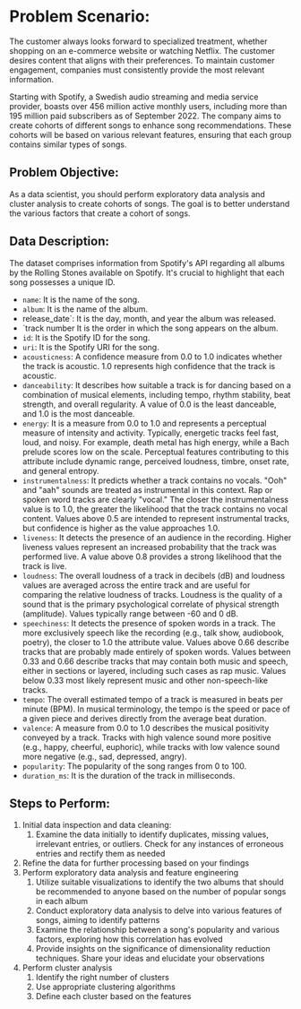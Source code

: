 # Problem Scenario:
The customer always looks forward to specialized treatment, whether shopping on an e-commerce website or watching Netflix. The customer desires content that aligns with their preferences. To maintain customer engagement, companies must consistently provide the most relevant information.

Starting with Spotify, a Swedish audio streaming and media service provider, boasts over 456 million active monthly users, including more than 195 million paid subscribers as of September 2022. The company aims to create cohorts of different songs to enhance song recommendations. These cohorts will be based on various relevant features, ensuring that each group contains similar types of songs.

## Problem Objective:
As a data scientist, you should perform exploratory data analysis and cluster analysis to create cohorts of songs. The goal is to better understand the various factors that create a cohort of songs.

## Data Description:
The dataset comprises information from Spotify's API regarding all albums by the Rolling Stones available on Spotify. It's crucial to highlight that each song possesses a unique ID.

* `name`: It is the name of the song.
* `album`: It is the name of the album.
* release_date`: It is the day, month, and year the album was released.
* `track number It is the order in which the song appears on the album.
* `id`: It is the Spotify ID for the song.
* `uri`: It is the Spotify URI for the song.
* `acousticness`: A confidence measure from 0.0 to 1.0 indicates whether the track is acoustic. 1.0 represents high confidence that the track is acoustic.
* `danceability`: It describes how suitable a track is for dancing based on a combination of musical elements, including tempo, rhythm stability, beat strength, and overall regularity. A value of 0.0 is the least danceable, and 1.0 is the most danceable.
* `energy`: It is a measure from 0.0 to 1.0 and represents a perceptual measure of intensity and activity. Typically, energetic tracks feel fast, loud, and noisy. For example, death metal has high energy, while a Bach prelude scores low on the scale. Perceptual features contributing to this attribute include dynamic range, perceived loudness, timbre, onset rate, and general entropy.
* `instrumentalness`: It predicts whether a track contains no vocals. "Ooh" and "aah" sounds are treated as instrumental in this context. Rap or spoken word tracks are clearly "vocal." The closer the instrumentalness value is to 1.0, the greater the likelihood that the track contains no vocal content. Values above 0.5 are intended to represent instrumental tracks, but confidence is higher as the value approaches 1.0.
* `liveness`: It detects the presence of an audience in the recording. Higher liveness values represent an increased probability that the track was performed live. A value above 0.8 provides a strong likelihood that the track is live.
* `loudness`: The overall loudness of a track in decibels (dB) and loudness values are averaged across the entire track and are useful for comparing the relative loudness of tracks. Loudness is the quality of a sound that is the primary psychological correlate of physical strength (amplitude). Values typically range between -60 and 0 dB.
* `speechiness`: It detects the presence of spoken words in a track. The more exclusively speech like the recording (e.g., talk show, audiobook, poetry), the closer to 1.0 the attribute value. Values above 0.66 describe tracks that are probably made entirely of spoken words. Values between 0.33 and 0.66 describe tracks that may contain both music and speech, either in sections or layered, including such cases as rap music. Values below 0.33 most likely represent music and other non-speech-like tracks.
* `tempo`: The overall estimated tempo of a track is measured in beats per minute (BPM). In musical terminology, the tempo is the speed or pace of a given piece and derives directly from the average beat duration.
* `valence`: A measure from 0.0 to 1.0 describes the musical positivity conveyed by a track. Tracks with high valence sound more positive (e.g., happy, cheerful, euphoric), while tracks with low valence sound more negative (e.g., sad, depressed, angry).
* `popularity`: The popularity of the song ranges from 0 to 100.
* `duration_ms`: It is the duration of the track in milliseconds.

## Steps to Perform:
1. Initial data inspection and data cleaning:
    1. Examine the data initially to identify duplicates, missing values, irrelevant entries, or outliers. Check for any instances of erroneous entries and rectify them as needed
2. Refine the data for further processing based on your findings
3. Perform exploratory data analysis and feature engineering
    1. Utilize suitable visualizations to identify the two albums that should be recommended to anyone based on the number of popular songs in each album
    2. Conduct exploratory data analysis to delve into various features of songs, aiming to identify patterns
    3. Examine the relationship between a song's popularity and various factors, exploring how this correlation has evolved
    4. Provide insights on the significance of dimensionality reduction techniques. Share your ideas and elucidate your observations
4. Perform cluster analysis
    1. Identify the right number of clusters
    2. Use appropriate clustering algorithms
    3. Define each cluster based on the features